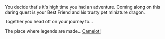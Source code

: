 You decide that's it's high time you had an adventure. Coming along on this daring 
quest is your Best Friend and his trusty pet miniature dragon. 

Together you head off on your journey to...

The place where legends are made... [Camelot!](../camelot/camelot.md)
